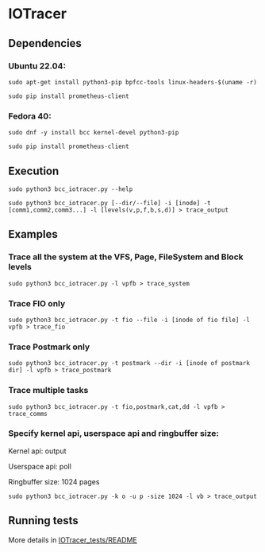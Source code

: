# IOTracer

## Dependencies

### Ubuntu 22.04:
```
sudo apt-get install python3-pip bpfcc-tools linux-headers-$(uname -r)
```
```
sudo pip install prometheus-client
```

### Fedora 40:

```
sudo dnf -y install bcc kernel-devel python3-pip
```

```
sudo pip install prometheus-client
```

## Execution

```
sudo python3 bcc_iotracer.py --help
```

```
sudo python3 bcc_iotracer.py [--dir/--file] -i [inode] -t [comm1,comm2,comm3...] -l [levels(v,p,f,b,s,d)] > trace_output
```

## Examples

### Trace all the system at the VFS, Page, FileSystem and Block levels

```
sudo python3 bcc_iotracer.py -l vpfb > trace_system
```
### Trace FIO only
 
```
sudo python3 bcc_iotracer.py -t fio --file -i [inode of fio file] -l vpfb > trace_fio
```

### Trace Postmark only

```
sudo python3 bcc_iotracer.py -t postmark --dir -i [inode of postmark dir] -l vpfb > trace_postmark
```

### Trace multiple tasks

```
sudo python3 bcc_iotracer.py -t fio,postmark,cat,dd -l vpfb > trace_comms
```

### Specify kernel api, userspace api and ringbuffer size:

Kernel api: output

Userspace api: poll

Ringbuffer size: 1024 pages

```
sudo python3 bcc_iotracer.py -k o -u p -size 1024 -l vb > trace_output
```

## Running tests

More details in [IOTracer_tests/README](IOTracer_tests/README.md)